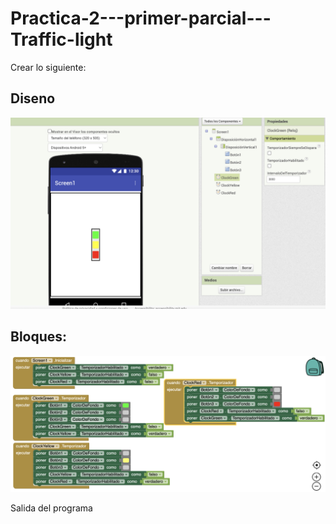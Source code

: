 # Practica-2---primer-parcial---Traffic-light

Crear lo siguiente:

## Diseno
![Diseno](./diseno.png)

## Bloques: 
![Bloques](./bloques.png)

Salida del programa


